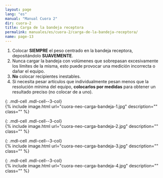 ```yaml
---
layout: page
lang: "es"
manual: "Manual Cuora 2"
dir: cuora-2
title: Carga de la bandeja receptora
permalink: manuales/es/cuora-2/carga-de-la-bandeja-receptora/
name: page-13
---
```

1. Colocar **SIEMPRE** el peso centrado en la bandeja receptora, depositándolo **SUAVEMENTE**.
2. Nunca cargar la bandeja con volúmenes que sobrepasan excesivamente los límites de la misma, esto puede provocar una medición incorrecta o dañar el equipo.
3. **No** colocar recipientes inestables.
4. Si necesita pesar artículos que individualmente pesan menos que la resolución mínima del equipo, **colocarlos por medidas** para obtener un resultado preciso (no colocar de a uno).

{: .mdl-cell .mdl-cell--3-col}  
{% include image.html url="cuora-neo-carga-bandeja-1.jpg" description="" class="" %}

{: .mdl-cell .mdl-cell--3-col}  
{% include image.html url="cuora-neo-carga-bandeja-2.jpg" description="" class="" %}

{: .mdl-cell .mdl-cell--3-col}  
{% include image.html url="cuora-neo-carga-bandeja-3.jpg" description="" class="" %}

{: .mdl-cell .mdl-cell--3-col}  
{% include image.html url="cuora-neo-carga-bandeja-4.jpg" description="" class="" %}
